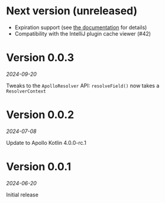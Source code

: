 # Next version (unreleased)

- Expiration support (see [the documentation](https://apollographql.github.io/apollo-kotlin-normalized-cache-incubating/expiration.html) for details)
- Compatibility with the IntelliJ plugin cache viewer (#42)

# Version 0.0.3
_2024-09-20_

Tweaks to the `ApolloResolver` API: `resolveField()` now takes a `ResolverContext`

# Version 0.0.2
_2024-07-08_

Update to Apollo Kotlin 4.0.0-rc.1

# Version 0.0.1
_2024-06-20_

Initial release
